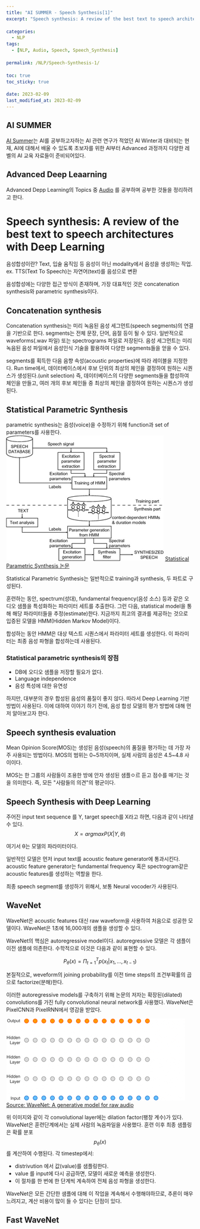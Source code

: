 ```yaml
---
title: "AI SUMMER - Speech Synthesis[1]"
excerpt: "Speech synthesis: A review of the best text to speech architectures with Deep Learning"

categories:
  - NLP
tags:
  - [NLP, Audio, Speech, Speech_Synthesis]

permalink: /NLP/Speech-Synthesis-1/

toc: true
toc_sticky: true

date: 2023-02-09
last_modified_at: 2023-02-09
---
```


## AI SUMMER
[AI Summer]("https://theaisummer.com/")는 AI를 공부하고자하는  AI 관련 연구가 적었던 AI Winter과 대비되는 현재, AI에 대해서 배울 수 있도록 초보자를 위한 AI부터 Advanced 과정까지 다양한 레벨의 AI 교육 자료들이 준비되어있다.

## Advanced Deep Leaarning
Advanced Depp Learning의 Topics 중 [Audio](https://theaisummer.com/topics/audio/) 를 공부하며 공부한 것들을 정리하려고 한다. 

# Speech synthesis: A review of the best text to speech architectures with Deep Learning

음성합성이란? Text, 입술 움직임 등 음성이 아닌 modality에서 음성을 생성하는 작업. 
ex. TTS(Text To Speech)는 자연어(text)를 음성으로 변환

음성합성에는 다양한 접근 방식이 존재하며, 가장 대표적인 것은 concatenation synthesis와 parametric synthesis이다.

## Concatenation synthesis
Concatenation synthesis는 미리 녹음된 음성 세그먼트(speech segments)의 연결을 기반으로 한다.
segments는 전체 문장, 단어, 음절 등이 될 수 있다.
일반적으로 waveforms(.wav 파일) 또는 spectrograms 파일로 저장된다.
음성 세그먼트는 미리 녹음된 음성 파일에서 음성인식 기술을 활용하여 다양한 segments들을 얻을 수 있다.

segments를 획득한 다음 음향 속성(acoustic properties)에 따라 레이블을 지정한다. 
Run time에서, 데이터베이스에서 후보 단위의 최상의 체인을 결정하여 원하는 시퀀스가 생성된다.(unit selection)
즉, 데이터베이스의 다양한 segments들을 합성하여 체인을 만들고, 여러 개의 후보 체인들 중 최상의 체인을 결정하여 원하는 시퀀스가 생성된다.

## Statistical Parametric Synthesis
parametric synthesis는 음성(voice)을 수정하기 위해 function과 set of parameters를 사용한다.
![post main image](/assets/images/posts_img/Speech-Synthesis/statistical-parametric-speech-synthesis.png)
[Statistical Parametric Synthesis 논문](https://www.sciencedirect.com/science/article/abs/pii/S0167639309000648)

Statistical Parametric Synthesis는 일반적으로 training과 synthesis, 두 파트로 구성된다. 

훈련하는 동안, spectrum(성대), fundamental frequency(음성 소스) 등과 같은 오디오 샘플을 특성화하는 파라미터 세트를 추출한다. 그런 다음, statistical model을 통해 해당 파라미터들을 추정(estimate)한다.
지금까지 최고의 결과를 제공하는 것으로 입증된 모델을 HMM(Hidden Markov Model)이다.

합성하는 동안 HMM은 대상 텍스트 시퀀스에서 파라미터 세트를 생성한다. 이 파라미터는 최종 음성 파형을 합성하는데 사용된다.

### Statistical parametric synthesis의 장점
- DB에 오디오 샘플을 저장할 필요가 없다.
- Language independence
- 음성 특성에 대한 유연성

하지만, 대부분의 경우 합성된 음성의 품질이 좋지 않다.
따라서 Deep Learning 기반 방법이 사용된다.
이에 대하여 이야기 하기 전에, 음성 합성 모델의 평가 방법에 대해 먼저 알아보고자 한다.

## Speech synthesis evaluation
Mean Opinion Score(MOS)는 생성된 음성(speech)의 품질을 평가하는 데 가장 자주 사용되는 방법이다.
MOS의 범위는 0~5까지이며, 실제 사람의 음성은 4.5~4.8 사이이다.

MOS는 한 그룹의 사람들이 조용한 방에 안자 생성된 샘플ㅇ르 듣고 점수를 매기는 것을 의미한다.
즉, 모든 "사람들의 의견"의 평균이다.

## Speech Synthesis with Deep Learning
주어진 input text sequence 를 Y, target speech를 X라고 하면, 다음과 같이 나타낼 수 있다.
$$ 
X = argmaxP(X|Y,θ)
$$

여기서 θ는 모델의 파라미터이다.

일반적인 모델은 먼저 input text를 acoustic feature generator에 통과시킨다. acoustic feature generator는 fundamental frequency 혹은 spectrogram같은 acoustic features를 생성하는 역할을 한다. 

최종 speech segment를 생성하기 위해서, 보통 Neural vocoder가 사용된다.

## WaveNet
WaveNet은 acoustic features 대신 raw waveform을 사용하여 처음으로 성공한 모델이다. WaveNet은 1초에 16,000개의 샘플을 생성할 수 있다.

WaveNet의 핵심은 autoregressive model이다. autoregressive 모델은 각 샘플이 이전 샘플에 의존한다. 수학적으로 이것은 다음과 같이 표현할 수 있다.

$$
P_θ(x) = \displaystyle\Pi_{t=1}^Tp(x_t|x_1,...,x_{t-1})
$$

본질적으로, weveform의 joining probability를 이전 time steps의 조건부확률의 곱으로 factorize(분해)한다.

이러한 autoregressive models를 구축하기 위해 논문의 저자는 확장된(dilated) convolutions를 가진 fully convolutional neural network를 사용했다.
WaveNet은 PixelCNN과 PixelRNN에서 영감을 받았다.


![post main image](/assets/images/posts_img/Speech-Synthesis/FCNN_with_dilated_conv.gif)
[Source: WaveNet: A generative model for raw audio](https://www.deepmind.com/)

위 이미지와 같이 각 convolutional layer에는 dilation factor(팽창 계수)가 있다. 
WaveNet은 훈련단계에서는 실제 사람의 녹음파일을 사용했다.
훈련 이후 최종 샘플링은 확률 분포$$p_θ(x)$$를 계산하여 수행된다.
각 timestep에서:
- distrivution 에서 값(value)를 샘플링한다.
- value 를 input에 다시 공급하면, 모델이 새로운 예측을 생성한다.
- 이 절차를 한 번에 한 단계씩 계속하여 전체 음성 파형을 생성한다.

WaveNet은 모든 간단한 샘플에 대해 이 작업을 계속해서 수행해야하므로, 추론이 매우 느려지고, 계산 비용이 많이 들 수 있다는 단점이 있다.

## Fast WaveNet


